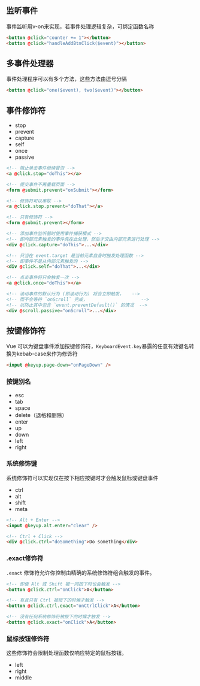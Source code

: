 ## 监听事件

事件监听用v-on来实现，若事件处理逻辑复杂，可绑定函数名称

```html
<button @click="counter += 1"></button>
<button @click="handleAddBtnClick($event)"></button>
```

## 多事件处理器

事件处理程序可以有多个方法，这些方法由逗号分隔

```html
<button @click="one($event), two($event)"></button>
```

## 事件修饰符

- stop
- prevent
- capture
- self
- once
- passive

```html
<!-- 阻止单击事件继续冒泡 -->
<a @click.stop="doThis"></a>

<!-- 提交事件不再重载页面 -->
<form @submit.prevent="onSubmit"></form>

<!-- 修饰符可以串联 -->
<a @click.stop.prevent="doThat"></a>

<!-- 只有修饰符 -->
<form @submit.prevent></form>

<!-- 添加事件监听器时使用事件捕获模式 -->
<!-- 即内部元素触发的事件先在此处理，然后才交由内部元素进行处理 -->
<div @click.capture="doThis">...</div>

<!-- 只当在 event.target 是当前元素自身时触发处理函数 -->
<!-- 即事件不是从内部元素触发的 -->
<div @click.self="doThat">...</div>

<!-- 点击事件将只会触发一次 -->
<a @click.once="doThis"></a>

<!-- 滚动事件的默认行为 (即滚动行为) 将会立即触发，   -->
<!-- 而不会等待 `onScroll` 完成，                    -->
<!-- 以防止其中包含 `event.preventDefault()` 的情况  -->
<div @scroll.passive="onScroll">...</div>
```

## 按键修饰符

Vue 可以为键盘事件添加按键修饰符，`KeyboardEvent.key`暴露的任意有效键名转换为kebab-case来作为修饰符

```html
<input @keyup.page-down="onPageDown" />
```

### 按键别名

- esc
- tab
- space
- delete（退格和删除）
- enter
- up
- down
- left
- right

### 系统修饰键

系统修饰符可以实现仅在按下相应按键时才会触发鼠标或键盘事件

- ctrl
- alt
- shift
- meta

```html
<!-- Alt + Enter -->
<input @keyup.alt.enter="clear" />

<!-- Ctrl + Click -->
<div @click.ctrl="doSomething">Do something</div>
```

### .exact修饰符

`.exact` 修饰符允许你控制由精确的系统修饰符组合触发的事件。

```html
<!-- 即使 Alt 或 Shift 被一同按下时也会触发 -->
<button @click.ctrl="onClick">A</button>

<!-- 有且只有 Ctrl 被按下的时候才触发 -->
<button @click.ctrl.exact="onCtrlClick">A</button>

<!-- 没有任何系统修饰符被按下的时候才触发 -->
<button @click.exact="onClick">A</button>
```

### 鼠标按钮修饰符

这些修饰符会限制处理函数仅响应特定的鼠标按钮。

- left
- right
- middle

